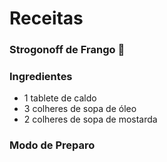 # Receitas

### Strogonoff de Frango :chicken:

### Ingredientes

- 1 tablete de caldo
- 3 colheres de sopa de óleo
- 2 colheres de sopa de mostarda

### Modo de Preparo









